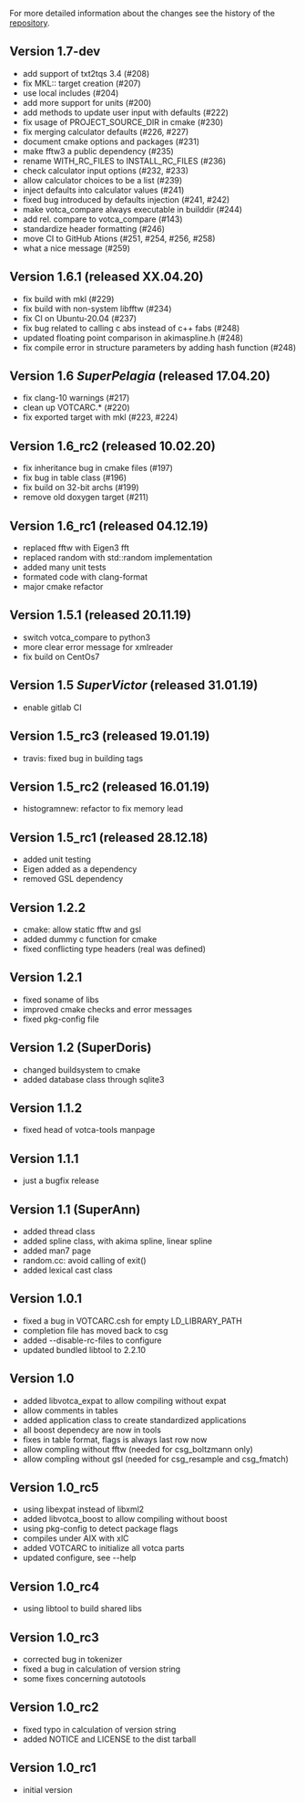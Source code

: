 For more detailed information about the changes see the history of the [repository](https://github.com/votca/tools/commits/stable).

## Version 1.7-dev
* add support of txt2tqs 3.4 (#208)
* fix MKL:: target creation (#207)
* use local includes (#204)
* add more support for units (#200)
* add methods to update user input with defaults (#222)
* fix usage of PROJECT_SOURCE_DIR in cmake (#230)
* fix merging calculator defaults (#226, #227)
* document cmake options and packages (#231)
* make fftw3 a public dependency (#235)
* rename WITH_RC_FILES to INSTALL_RC_FILES (#236)
* check calculator input options (#232, #233)
* allow calculator choices to be a list (#239)
* inject defaults into calculator values (#241)
* fixed bug introduced by defaults injection (#241, #242)
* make votca_compare always executable in builddir (#244)
* add rel. compare to votca_compare (#143)
* standardize header formatting (#246)
* move CI to GitHub Ations (#251, #254, #256, #258)
* what a nice message (#259)

## Version 1.6.1 (released XX.04.20)
* fix build with mkl (#229)
* fix build with non-system libfftw (#234)
* fix CI on Ubuntu-20.04 (#237)
* fix bug related to calling c abs instead of c++ fabs (#248)
* updated floating point comparison in akimaspline.h (#248)
* fix compile error in structure parameters by adding hash function (#248)

## Version 1.6 _SuperPelagia_ (released 17.04.20)
* fix clang-10 warnings (#217)
* clean up VOTCARC.* (#220)
* fix exported target with mkl (#223, #224)

## Version 1.6_rc2 (released 10.02.20)
* fix inheritance bug in cmake files (#197) 
* fix bug in table class (#196)
* fix build on 32-bit archs (#199)
* remove old doxygen target (#211)

## Version 1.6_rc1 (released 04.12.19)
* replaced fftw with Eigen3 fft 
* replaced random with std::random implementation
* added many unit tests
* formated code with clang-format
* major cmake refactor

## Version 1.5.1 (released 20.11.19)
 * switch votca_compare to python3
 * more clear error message for xmlreader
 * fix build on CentOs7

## Version 1.5 _SuperVictor_ (released 31.01.19)

* enable gitlab CI

## Version 1.5_rc3 (released 19.01.19)

* travis: fixed bug in building tags

## Version 1.5_rc2 (released 16.01.19)

* histogramnew: refactor to fix memory lead

## Version 1.5_rc1 (released 28.12.18)

* added unit testing 
* Eigen added as a dependency
* removed GSL dependency

## Version 1.2.2

* cmake: allow static fftw and gsl
* added dummy c function for cmake
* fixed conflicting type headers (real was defined)

## Version 1.2.1

* fixed soname of libs
* improved cmake checks and error messages
* fixed pkg-config file

## Version 1.2 (SuperDoris)

* changed buildsystem to cmake
* added database class through sqlite3

## Version 1.1.2

* fixed head of votca-tools manpage

## Version 1.1.1

* just a bugfix release

## Version 1.1 (SuperAnn)

* added thread class
* added spline class, with akima spline, linear spline
* added man7 page
* random.cc: avoid calling of exit()
* added lexical cast class

## Version 1.0.1

* fixed a bug in VOTCARC.csh for empty LD_LIBRARY_PATH
* completion file has moved back to csg
* added --disable-rc-files to configure
* updated bundled libtool to 2.2.10

## Version 1.0

* added libvotca_expat to allow compiling without expat
* allow comments in tables
* added application class to create standardized applications
* all boost dependecy are now in tools
* fixes in table format, flags is always last row now
* allow compling without fftw (needed for csg_boltzmann only)
* allow compling without gsl (needed for csg_resample and csg_fmatch)

## Version 1.0_rc5

* using libexpat instead of libxml2
* added libvotca_boost to allow compiling without boost
* using pkg-config to detect package flags
* compiles under AIX with xlC
* added VOTCARC to initialize all votca parts
* updated configure, see --help

## Version 1.0_rc4

* using libtool to build shared libs

## Version 1.0_rc3

* corrected bug in tokenizer
* fixed a bug in calculation of version string
* some fixes concerning autotools

## Version 1.0_rc2

* fixed typo in calculation of version string
* added NOTICE and LICENSE to the dist tarball

## Version 1.0_rc1

* initial version
